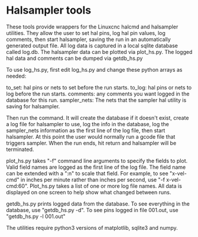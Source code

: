 # Halsampler tools

These tools provide wrappers for the Linuxcnc halcmd and halsampler utilities.
They allow the user to set hal pins, log hal pin values, log comments, then start
halsampler, saving the run in an automatically generated output file. All log
data is captured in a local sqlite database called log.db. The halsampler data can
be plotted via plot_hs.py. The logged hal data and comments can be dumped via
getdb_hs.py

To use log_hs.py, first edit log_hs.py and change these python arrays as needed:

to_set: hal pins or nets to set before the run starts.
to_log: hal pins or nets to log before the run starts.
comments: any comments you want logged in the database for this run.
sampler_nets: The nets that the sampler hal utility is saving for halsampler.

Then run the command. It will create the database if it doesn't exist,
create a log file for halsampler to use, log the info in the database, log the
sampler_nets information as the first line of the log file, then start
halsampler. At this point the user would normally run a gcode file that
triggers sampler. When the run ends, hit return and halsampler will be
terminated.

plot_hs.py takes "-f" command line arguments to specify the fields to plot.
Valid field names are logged as the first line of the log file. The
field name can be extended with a ":n" to scale that field. For example, to see
"x-vel-cmd" in inches per minute rather than inches per second, use
"-f x-vel-cmd:60". Plot_hs.py takes a list of one or more log file names. All
data is displayed on one screen to help show what changed between runs.

getdb_hs.py prints logged data from the database. To see everything in the
database, use "getdb_hs.py -d". To see pins logged in file 001.out, use
"getdb_hs.py -l 001.out"

The utilities require python3 versions of matplotlib, sqlite3 and numpy.
